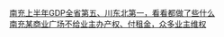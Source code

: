   
[南充上半年GDP全省第五、川东北第一，看看都做了些什么](http://www.dianyue.me/archives/865/3dblpin7hwtlgiwo/)  
[南充某商业广场不给业主办产权、付租金，众多业主维权](http://www.dianyue.me/archives/836/vyvgw2z2gdnjd3mj/)